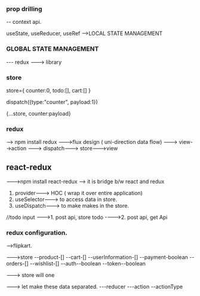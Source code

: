 ### prop drilling

-- context api.

useState, useReducer, useRef
-->LOCAL STATE MANAGEMENT

### GLOBAL STATE MANAGEMENT

--- redux
---> library

### store

store={
counter:0,
todo:[],
cart:[]
}

<!-- store.counter=1 -->

dispatch({type:"counter", payload:1})

{...store, counter:payload}

### redux

--> npm install redux
--->flux design ( uni-direction data flow)
---> view-->action ---> dispatch---> store--->view

## react-redux

--->npm install react-redux
--> it is bridge b/w react and redux

1. provider---> HOC ( wrap it over entire application)
2. useSelector---> to access data in store.
3. useDispatch---> to make makes in the store.

//todo input
--->1. post api, store todo
---->2. post api, get Api

### redux configuration.

-->flipkart.

--->store
--product-[]
--cart-[]
--userInformation-[]
--payment-boolean
--orders-[]
--wishlist-[]
--auth--boolean
--token--boolean

---> store will one

---> let make these data separated.
---reducer
---action
--actionType
